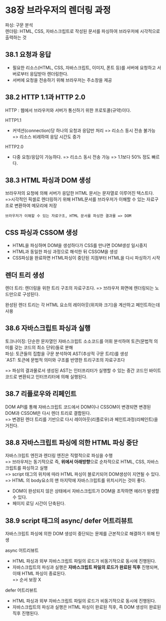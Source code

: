 # 38장 브라우저의 렌더링 과정
파싱: 구문 분석<br>
렌더링: HTML, CSS, 자바스크립트로 작성된 문서를 파싱하여 브라우저에 시각적으로 출력하는 것
## 38.1 요청과 응답
* 필요한 리소스(HTML, CSS, 자바스크립트, 이미지, 폰트 등)를 서버에 요청하고 서버로부터 응답받아 렌더링한다.
* 서버에 요청을 전송하기 위해 브라우저는 주소창을 제공
## 38.2 HTTP 1.1과 HTTP 2.0
HTTP : 웹에서 브라우저와 서버가 통신하기 위한 프로토콜(규약)이다.

HTTP1.1
* 커넥션(connection)당 하나의 요청과 응답만 처리 => 리소스 동시 전송 불가능 => 리소스 비레하여 응답 시간도 증가

HTTP2.0
* 다중 요청/응답이 가능하다. => 리소스 동시 전송 가능 => 1.1보다 50% 정도 빠르다. 

## 38.3 HTML 파싱과 DOM 생성
브라우저의 요청에 의해 서버가 응답한 HTML 문서는 문자열로 이루어진 텍스트다.<br>
=>시각적인 픽셀로 렌더링하기 위해 HTML문서를 브라우저가 이해할 수 있는 자료구조로 변환하여 메모리에 저장

`브라우저가 이해할 수 있는 자료구조, HTML 문서를 파싱한 결과물 => DOM`

## CSS 파싱과 CSSOM 생성
* HTML을 파싱하며 DOM을 생성하다가 CSS를 만나면 DOM생성 일시중지
* HTML과 동일한 파싱 과정으로 해석한 뒤 CSSOM을 생성
* CSS파싱을 완료하면 HTML파싱이 중단된 지점부터 HTML을 다시 파싱하기 시작

## 렌더 트리 생성
렌더 트리: 렌더링을 위한 트리 구조의 자료구조다. => 브라우저 화면에 렌더링되는 노드만으로 구성된다. 

완성된 렌더 트리는 각 HTML 요소의 레이아웃(위치와 크기)을 계산하고 페인트하는데 사용

## 38.6 자바스크립트 파싱과 실행
토크나이징: 단순한 문자열인 자바스크립트 소소코드를 어휘 분석하여 토큰(문법적 의미를 갖는 코드의 최소 단위)들로 분해<br>
파싱: 토큰들의 집합을 구문 분석하여 AST(추상적 구문 트리)를 생성<br>
`AST: 토큰에 문법적 의미와 구조를 반영한 트리구조의 자료구조다

=> 파싱의 결과물로서 생성된 AST는 인터프리터가 실행할 수 있는 중간 코드인 바이트코드로 변환되고 인터프리터에 의해 실행된다.

## 38.7 리플로우와 리페인트
DOM API를 통해 자바스크립트 코드에서 DOM이나 CSSOM이 변경되면 변경된 DOM과 CSSOM은 다시 렌더 트리로 결합된다.<br>
=> 변경된 렌더 트리를 기반으로 다시 레이아웃(리플로우)과 페인트과정(리페인트)을 거친다. 

## 38.8 자바스크립트 파싱에 의한 HTML 파싱 중단
자바스크립트 엔진과 렌더링 엔진은 직렬적으로 파싱을 수행<br>
=> 브라우저는 동기적으로 즉, **위에서 아래방향**으로 순차적으로 HTML, CSS, 자바스크립트를 파싱하고 실행<br>
=> script 태그의 위치에 따라 HTML 파싱이 블로키되어 DOM생성이 지연될 수 있다.<br>
=> HTML 의 body요소의 맨 마지막에 자바스크립트를 위치시키는 것이 좋다. 
* DOM이 완성되지 않은 상태에서 자바스크립트가 DOM을 조작하면 에러가 발생할 수 있다.
* 페이지 로딩 시간이 단축된다. 

## 38.9 script 태그의 async/ defer 어트리뷰트
자바스크립트 파싱에 의한 DOM 생성이 중단되는 문제를 근본적으로 해결하기 위해 탄생

async 어트리뷰트
* HTML 파싱과 외부 자바스크립트 파일의 로드가 비동기적으로 동시에 진행된다.
* 자바스크립트의 파싱과 실행은 **자바스크립트 파일의 로드가 완료된 직후** 진행되며, 이때 HTML 파싱이 종료된다. <br>
=> 순서 보장 X

defer 어트리뷰트
*  HTML 파싱과 외부 자바스크립트 파일의 로드가 비동기적으로 동시에 진행된다.
* 자바스크립트의 파싱과 실행은 HTML 파싱이 완료된 직후, 즉 DOM 생성이 완료된 직후 진행된다.  
